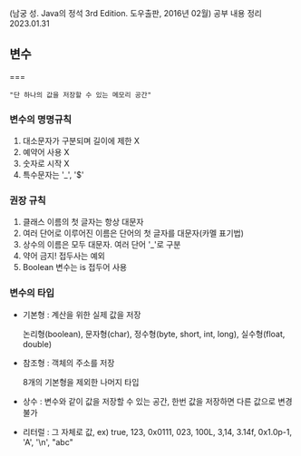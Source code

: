 (남궁 성. Java의 정석 3rd Edition. 도우출판, 2016년 02월) 공부 내용 정리 2023.01.31
## 변수
===

    "단 하나의 값을 저장할 수 있는 메모리 공간"

### 변수의 명명규칙
1. 대소문자가 구분되며 길이에 제한 X
2. 예약어 사용 X
3. 숫자로 시작 X
4. 특수문자는 '_', '$'

### 권장 규칙
1. 클래스 이름의 첫 글자는 항상 대문자
2. 여러 단어로 이루어진 이름은 단어의 첫 글자를 대문자(카멜 표기법)
3. 상수의 이름은 모두 대문자. 여러 단어 '_'로 구분
4. 약어 금지! 접두사는 예외
5. Boolean 변수는 is 접두어 사용

### 변수의 타입
 - 기본형 : 계산을 위한 실제 값을 저장

	논리형(boolean), 문자형(char), 정수형(byte, short, int, long), 실수형(float, double)

 - 참조형 : 객체의 주소를 저장
	
	8개의 기본형을 제외한 나머지  타입
	
 - 상수 : 변수와 같이 값을 저장할 수 있는 공간, 한번 값을 저장하면 다른 값으로 변경 불가
 - 리터럴 : 그 자체로 값, ex) true, 123, 0x0111, 023, 100L, 3,14, 3.14f, 0x1.0p-1,  'A', '\n', "abc"

